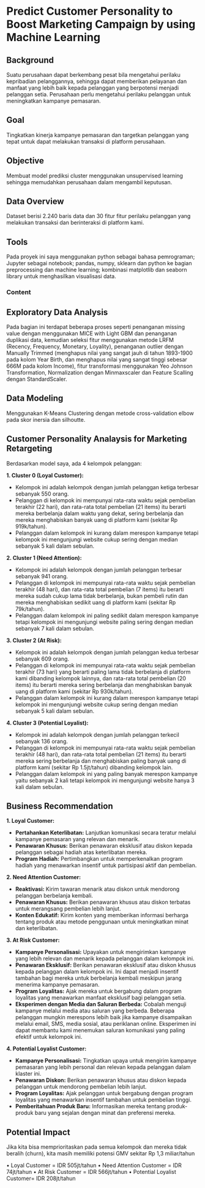 # **Predict Customer Personality to Boost Marketing Campaign by using Machine Learning**
## Background
Suatu perusahaan dapat berkembang pesat bila mengetahui perilaku kepribadian pelanggannya, sehingga dapat memberikan pelayanan dan manfaat yang lebih baik kepada pelanggan yang berpotensi menjadi pelanggan setia. Perusahaan perlu mengetahui perilaku pelanggan untuk meningkatkan kampanye pemasaran.

## Goal
Tingkatkan kinerja kampanye pemasaran dan targetkan pelanggan yang tepat untuk dapat melakukan transaksi di platform perusahaan.

## Objective

Membuat model prediksi cluster menggunakan unsupervised learning sehingga memudahkan perusahaan dalam mengambil keputusan.

## Data Overview

Dataset berisi 2.240 baris data dan 30 fitur fitur perilaku pelanggan yang melakukan transaksi dan berinteraksi di platform kami.

## Tools
Pada proyek ini saya menggunakan python sebagai bahasa pemrograman; Jupyter sebagai notebook; pandas, numpy, sklearn dan python ke bagian preprocessing dan machine learning; kombinasi matplotlib dan seaborn library untuk menghasilkan visualisasi data.

### Content
## Exploratory Data Analysis
Pada bagian ini terdapat beberapa proses seperti penanganan missing value dengan menggunakan MICE with Light GBM dan penanganan duplikasi data, kemudian seleksi fitur menggunakan metode LRFM (Recency, Frequency, Monetary, Loyality), penanganan outlier dengan Manually Trimmed (menghapus nilai yang sangat jauh di tahun 1893-1900 pada kolom Year Birth, dan menghapus nilai yang sangat tinggi sebesar 666M pada kolom Income), fitur transformasi menggunakan Yeo Johnson Transformation, Normalization dengan Minmaxscaler dan Feature Scalling dengan StandardScaler.

## Data Modeling
Menggunakan K-Means Clustering dengan metode cross-validation elbow pada skor inersia dan silhoutte.

## Customer Personality Analaysis for Marketing Retargeting
Berdasarkan model saya, ada 4 kelompok pelanggan:

 **1. Cluster 0 (Loyal Customer):**
 - Kelompok ini adalah kelompok dengan jumlah pelanggan ketiga terbesar sebanyak 550 orang.
 - Pelanggan di kelompok ini mempunyai rata-rata waktu sejak pembelian terakhir (22 hari), dan rata-rata total pembelian (21 items) itu berarti mereka berbelanja dalam waktu yang dekat, sering berbelanja dan mereka menghabiskan banyak uang di platform kami (sekitar Rp 919k/tahun).
 - Pelanggan dalam kelompok ini kurang dalam merespon kampanye tetapi kelompok ini mengunjungi website cukup sering dengan median sebanyak 5 kali dalam sebulan.
 
 **2. Cluster 1 (Need Attention):**
 - Kelompok ini adalah kelompok dengan jumlah pelanggan terbesar sebanyak 941 orang.
 - Pelanggan di kelompok ini mempunyai rata-rata waktu sejak pembelian terakhir (48 hari), dan rata-rata total pembelian (7 items) itu berarti mereka sudah cukup lama tidak berbelanja, bukan pembeli rutin dan mereka menghabiskan sedikit uang di platform kami (sekitar Rp 79k/tahun).
 - Pelanggan dalam kelompok ini paling sedikit dalam merespon kampanye tetapi kelompok ini mengunjungi website paling sering dengan median sebanyak 7 kali dalam sebulan.
 
**3. Cluster 2 (At Risk):**
 - Kelompok ini adalah kelompok dengan jumlah pelanggan kedua terbesar sebanyak 609 orang.
 - Pelanggan di kelompok ini mempunyai rata-rata waktu sejak pembelian terakhir (73 hari) yang berarti paling lama tidak berbelanja di platform kami dibanding kelompok lainnya, dan rata-rata total pembelian (20 items) itu berarti mereka sering berbelanja dan menghabiskan banyak uang di platform kami (sekitar Rp 930k/tahun).
 - Pelanggan dalam kelompok ini kurang dalam merespon kampanye tetapi kelompok ini mengunjungi website cukup sering dengan median sebanyak 5 kali dalam sebulan.

**4. Cluster 3 (Potential Loyalist):**
 - Kelompok ini adalah kelompok dengan jumlah pelanggan terkecil sebanyak 136 orang.
 - Pelanggan di kelompok ini mempunyai rata-rata waktu sejak pembelian terakhir (48 hari), dan rata-rata total pembelian (21 items) itu berarti mereka sering berbelanja dan menghabiskan paling banyak uang di platform kami (sekitar Rp 1.5jt/tahun) dibanding kelompok lain.
 - Pelanggan dalam kelompok ini yang paling banyak merespon kampanye yaitu sebanyak 2 kali tetapi kelompok ini mengunjungi website hanya 3 kali dalam sebulan.

## Business Recommendation 
 **1. Loyal Customer:**

 - **Pertahankan Keterlibatan:** Lanjutkan komunikasi secara teratur melalui kampanye pemasaran yang relevan dan menarik.
 - **Penawaran Khusus:** Berikan penawaran eksklusif atau diskon kepada pelanggan sebagai hadiah atas keterlibatan mereka.
 - **Program Hadiah:** Pertimbangkan untuk memperkenalkan program hadiah yang menawarkan insentif untuk partisipasi aktif dan pembelian.
 
**2. Need Attention Customer:**

 - **Reaktivasi:** Kirim tawaran menarik atau diskon untuk mendorong pelanggan berbelanja kembali.
 - **Penawaran Khusus:** Berikan penawaran khusus atau diskon terbatas untuk merangsang pembelian lebih lanjut.
 - **Konten Edukatif:** Kirim konten yang memberikan informasi berharga tentang produk atau metode penggunaan untuk meningkatkan minat dan keterlibatan.
 
 **3.  At Risk Customer:**

 - **Kampanye Personalisasi:** Upayakan untuk mengirimkan kampanye yang lebih relevan dan menarik kepada pelanggan dalam kelompok ini.
 - **Penawaran Eksklusif:** Berikan penawaran eksklusif atau diskon khusus kepada pelanggan dalam kelompok ini. Ini dapat menjadi insentif tambahan bagi mereka untuk berbelanja kembali meskipun jarang menerima kampanye pemasaran.
 - **Program Loyalitas:** Ajak mereka untuk bergabung dalam program loyalitas yang menawarkan manfaat eksklusif bagi pelanggan setia.
 - **Eksperimen dengan Media dan Saluran Berbeda:** Cobalah menguji kampanye melalui media atau saluran yang berbeda. Beberapa pelanggan mungkin merespons lebih baik jika kampanye disampaikan melalui email, SMS, media sosial, atau periklanan online. Eksperimen ini dapat membantu kami menemukan saluran komunikasi yang paling efektif untuk kelompok ini.
 
 **4. Potential Loyalist Customer:**

 - **Kampanye Personalisasi:** Tingkatkan upaya untuk mengirim kampanye pemasaran yang lebih personal dan relevan kepada pelanggan dalam klaster ini.
 - **Penawaran Diskon:** Berikan penawaran khusus atau diskon kepada pelanggan untuk mendorong pembelian lebih lanjut.
 - **Program Loyalitas:** Ajak pelanggan untuk bergabung dengan program loyalitas yang menawarkan insentif tambahan untuk pembelian tinggi.
 - **Pemberitahuan Produk Baru:** Informasikan mereka tentang produk-produk baru yang sejalan dengan minat dan preferensi mereka.
 
## Potential Impact
Jika kita bisa memprioritaskan pada semua kelompok dan mereka tidak beralih (churn), kita masih memiliki potensi GMV sekitar Rp 1,3 miliar/tahun

• Loyal Customer = IDR 505jt/tahun
• Need Attention Customer = IDR 74jt/tahun
• At Risk Customer = IDR 566jt/tahun
• Potential Loyalist Customer= IDR 208jt/tahun
